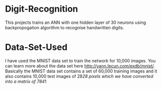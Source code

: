 # Digit-Recognition
  This projects trains an ANN with one hidden layer of 30 neurons using backpropogation algorithm to recognise handwritten digits.

# Data-Set-Used
  I have used the MNIST data set to train the network for 10,000 images.
  You can learn more about the data set here http://yann.lecun.com/exdb/mnist/.
  Basically the MNIST data set contains a set of 60,000 training images and it also contains 10,000 test images of 28*28 pixels which we     have converted into a matrix of 784*1
 
